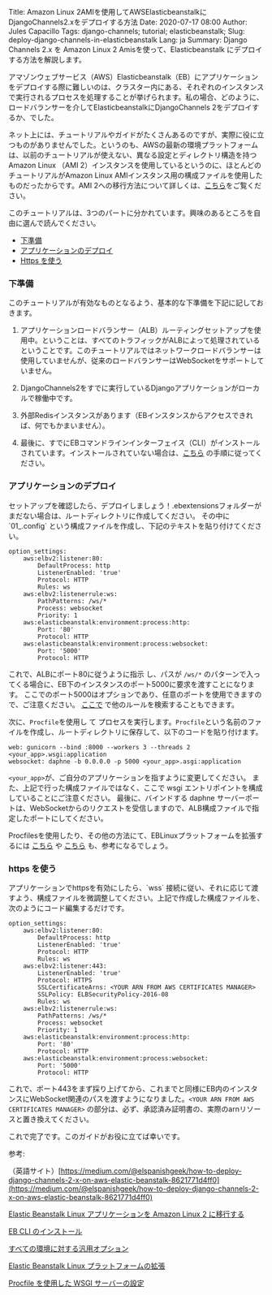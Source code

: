 Title: Amazon Linux 2AMIを使用してAWSElasticbeanstalkにDjangoChannels2.xをデプロイする方法
Date: 2020-07-17 08:00
Author: Jules Capacillo
Tags: django-channels; tutorial; elasticbeanstalk;
Slug: deploy-django-channels-in-elasticbeanstalk
Lang: ja
Summary: Django Channels 2.x を Amazon Linux 2 Amisを使って、Elasticbeanstalk にデプロイする方法を解説します。 

アマゾンウェブサービス（AWS）Elasticbeanstalk（EB）にアプリケーションをデプロイする際に難しいのは、クラスター内にある、それぞれのインスタンスで実行されるプロセスを処理することが挙げられます。私の場合、どのように、ロードバランサーを介してElasticbeanstalkにDjangoChannels 2をデプロイするか、でした。

ネット上には、チュートリアルやガイドがたくさんあるのですが、実際に役に立つものがありませんでした。というのも、AWSの最新の環境プラットフォームは、以前のチュートリアルが使えない、異なる設定とディレクトリ構造を持つAmazon Linux （AMI 2）インスタンスを使用しているというのに、ほとんどのチュートリアルがAmazon Linux AMIインスタンス用の構成ファイルを使用したものだったからです。AMI 2への移行方法について詳しくは、<a href="https://docs.aws.amazon.com/ja_jp/elasticbeanstalk/latest/dg/using-features.migration-al.html" target="_blank">こちら</a>をご覧ください。

このチュートリアルは、3つのパートに分かれています。興味のあるところを自由に選んで読んでください。

- <a href="#assumptions">下準備</a>
- <a href="#deployment">アプリケーションのデプロイ</a>
- <a href="#using_https">Https を使う</a>


<h3 id="assumptions" class="anchor-link">下準備</h3>
このチュートリアルが有効なものとなるよう、基本的な下準備を下記に記しておきます。

1. アプリケーションロードバランサー（ALB）ルーティングセットアップを使用中。ということは、すべてのトラフィックがALBによって処理されているということです。このチュートリアルではネットワークロードバランサーは使用していませんが、従来のロードバランサーはWebSocketをサポートしていません。

2. DjangoChannels2をすでに実行しているDjangoアプリケーションがローカルで稼働中です。

3. 外部Redisインスタンスがあります（EBインスタンスからアクセスできれば、何でもかまいません）。

4. 最後に、すでにEBコマンドラインインターフェイス（CLI）がインストールされています。インストールされていない場合は、<a href="https://docs.aws.amazon.com/ja_jp/elasticbeanstalk/latest/dg/eb-cli3-install.html" target="_blank">こちら</a> の手順に従ってください。


<h3 id="deployment" class="anchor-link">アプリケーションのデプロイ</h3>
セットアップを確認したら、デプロイしましょう！.ebextensionsフォルダーがまだない場合は、ルートディレクトリに作成してください。
その中に `01_<your_custom_name>.config` という構成ファイルを作成し、下記のテキストを貼り付けてください。

    option_settings:
        aws:elbv2:listener:80:
            DefaultProcess: http
            ListenerEnabled: 'true'
            Protocol: HTTP
            Rules: ws
        aws:elbv2:listenerrule:ws:
            PathPatterns: /ws/*
            Process: websocket
            Priority: 1
        aws:elasticbeanstalk:environment:process:http:
            Port: '80'
            Protocol: HTTP
        aws:elasticbeanstalk:environment:process:websocket:
            Port: '5000'
            Protocol: HTTP


これで、ALBにポート80に従うように指示 し、パスが `/ws/*` のパターンで入ってくる場合に、EB下のインスタンスのポート5000に要求を渡すことになります。
ここでのポート5000はオプションであり、任意のポートを使用できますので、ご注意ください。
<a href="https://docs.aws.amazon.com/ja_jp/elasticbeanstalk/latest/dg/command-options-general.html" target="_blank">ここで</a> で他のルールを検索することもできます。


次に、`Procfile`を使用し て プロセスを実行します。`Procfile`という名前のファイルを作成し、ルートディレクトリに保存して、以下のコードを貼り付けます。


    web: gunicorn --bind :8000 --workers 3 --threads 2 <your_app>.wsgi:application
    websocket: daphne -b 0.0.0.0 -p 5000 <your_app>.asgi:application


`<your_app>`が、ご自分のアプリケーションを指すように変更してください。
また、上記で行った構成ファイルではなく、ここで wsgi エントリポイントを構成していることにご注意ください。
最後に、バインドする daphne サーバーポートは、WebSocketからのリクエストを受信しますので、ALB構成ファイルで指定したポートにしてください。

Procfilesを使用したり、その他の方法にて、EBLinuxプラットフォームを拡張するには <a href="https://docs.aws.amazon.com/ja_jp/elasticbeanstalk/latest/dg/platforms-linux-extend.html" target="_blank">こちら</a> や <a href="https://docs.aws.amazon.com/ja_jp/elasticbeanstalk/latest/dg/python-configuration-procfile.html" target="_blank">こちら</a> も、参考になるでしょう。


<h3 id="using_https" class="anchor-link">https を使う</h3>
アプリケーションでhttpsを有効にしたら、`wss` 接続に従い、それに応じて渡すよう、構成ファイルを微調整してください。上記で作成した構成ファイルを、次のようにコード編集するだけです。


    option_settings:
        aws:elbv2:listener:80:
            DefaultProcess: http
            ListenerEnabled: 'true'
            Protocol: HTTP
            Rules: ws
        aws:elbv2:listener:443:
            ListenerEnabled: 'true'
            Protocol: HTTPS
            SSLCertificateArns: <YOUR ARN FROM AWS CERTIFICATES MANAGER>
            SSLPolicy: ELBSecurityPolicy-2016-08
            Rules: ws
        aws:elbv2:listenerrule:ws:
            PathPatterns: /ws/*
            Process: websocket
            Priority: 1
        aws:elasticbeanstalk:environment:process:http:
            Port: '80'
            Protocol: HTTP
        aws:elasticbeanstalk:environment:process:websocket:
            Port: '5000'
            Protocol: HTTP


これで、ポート443をまず採り上げてから、これまでと同様にEB内のインスタンスにWebSocket関連のパスを渡すようになりました。`<YOUR ARN FROM AWS CERTIFICATES MANAGER>` の部分は、必ず、承認済み証明書の、実際のarnリソースと置き換えてください。

これで完了です。このガイドがお役に立てば幸いです。


参考:

（英語サイト）[https://medium.com/@elspanishgeek/how-to-deploy-django-channels-2-x-on-aws-elastic-beanstalk-8621771d4ff0](https://medium.com/@elspanishgeek/how-to-deploy-django-channels-2-x-on-aws-elastic-beanstalk-8621771d4ff0)

[Elastic Beanstalk Linux アプリケーションを Amazon Linux 2 に移行する](https://docs.aws.amazon.com/ja_jp/elasticbeanstalk/latest/dg/using-features.migration-al.html)

[EB CLI のインストール](https://docs.aws.amazon.com/ja_jp/elasticbeanstalk/latest/dg/eb-cli3-install.html)

[すべての環境に対する汎用オプション](https://docs.aws.amazon.com/ja_jp/elasticbeanstalk/latest/dg/command-options-general.html)

[Elastic Beanstalk Linux プラットフォームの拡張](https://docs.aws.amazon.com/ja_jp/elasticbeanstalk/latest/dg/platforms-linux-extend.html)

[Procfile を使用した WSGI サーバーの設定](https://docs.aws.amazon.com/ja_jp/elasticbeanstalk/latest/dg/python-configuration-procfile.html)
